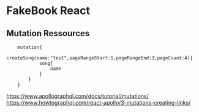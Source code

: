 # FakeBook React

## Mutation Ressources 

```
    mutation{
        createSong(name:"test",pageRangeStart:1,pageRangeEnd:3,pageCount:4){
            song{
                name
            }
        }
    }
```

https://www.apollographql.com/docs/tutorial/mutations/
https://www.howtographql.com/react-apollo/3-mutations-creating-links/
